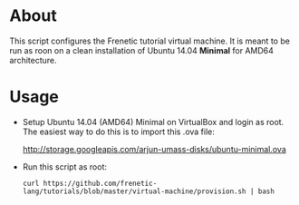 About
=====

This script configures the Frenetic tutorial virtual machine. It is meant
to be run as roon on a clean installation of Ubuntu 14.04 **Minimal** for
AMD64 architecture.

Usage
=====

- Setup Ubuntu 14.04 (AMD64) Minimal on VirtualBox and login as root.
  The easiest way to do this is to import this .ova file:

    http://storage.googleapis.com/arjun-umass-disks/ubuntu-minimal.ova

- Run this script as root:

  ```
  curl https://github.com/frenetic-lang/tutorials/blob/master/virtual-machine/provision.sh | bash
  ```
